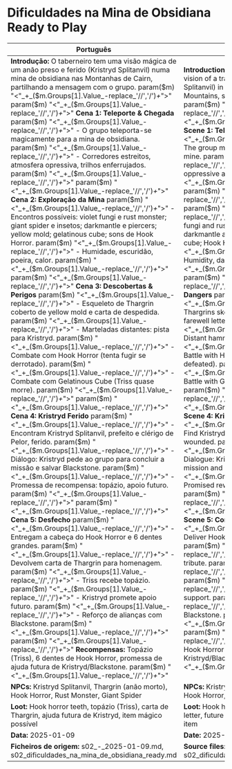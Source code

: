 # Dificuldades na Mina de Obsidiana  Ready to Play

| Português                                                                                                                                                                                                                                                                                                                                                                                                                                                                                                                                                                                                                                                                                                                                                                                                                                                                                                                                                                                                                                                                                                                                                                                                                                                                                                                                                                                                                                                                                                       | English                                                                                                                                                                                                                                                                                                                                                                                                                                                                                                                                                                                                                                                                                                                                                                                                                                                                                                                                                                                                                                                                                                                                                                                                                                                                                                                                                                                                                                                                     |
| --------------------------------------------------------------------------------------------------------------------------------------------------------------------------------------------------------------------------------------------------------------------------------------------------------------------------------------------------------------------------------------------------------------------------------------------------------------------------------------------------------------------------------------------------------------------------------------------------------------------------------------------------------------------------------------------------------------------------------------------------------------------------------------------------------------------------------------------------------------------------------------------------------------------------------------------------------------------------------------------------------------------------------------------------------------------------------------------------------------------------------------------------------------------------------------------------------------------------------------------------------------------------------------------------------------------------------------------------------------------------------------------------------------------------------------------------------------------------------------------------------------- | --------------------------------------------------------------------------------------------------------------------------------------------------------------------------------------------------------------------------------------------------------------------------------------------------------------------------------------------------------------------------------------------------------------------------------------------------------------------------------------------------------------------------------------------------------------------------------------------------------------------------------------------------------------------------------------------------------------------------------------------------------------------------------------------------------------------------------------------------------------------------------------------------------------------------------------------------------------------------------------------------------------------------------------------------------------------------------------------------------------------------------------------------------------------------------------------------------------------------------------------------------------------------------------------------------------------------------------------------------------------------------------------------------------------------------------------------------------------------- |
| **Introdução:** O taberneiro tem uma visão mágica de um anão preso e ferido (Kristryd Splitanvil) numa mina de obsidiana nas Montanhas de Cairn, partilhando a mensagem com o grupo. param($m) "<"_+_($m.Groups[1].Value_-replace_'//','/')_+_">"  param($m) "<"_+_($m.Groups[1].Value_-replace_'//','/')_+_">" **Cena 1: Teleporte & Chegada** param($m) "<"_+_($m.Groups[1].Value_-replace_'//','/')_+_">" - O grupo teleporta-se magicamente para a mina de obsidiana. param($m) "<"_+_($m.Groups[1].Value_-replace_'//','/')_+_">" - Corredores estreitos, atmosfera opressiva, trilhos enferrujados. param($m) "<"_+_($m.Groups[1].Value_-replace_'//','/')_+_">"  param($m) "<"_+_($m.Groups[1].Value_-replace_'//','/')_+_">" **Cena 2: Exploração da Mina** param($m) "<"_+_($m.Groups[1].Value_-replace_'//','/')_+_">" - Encontros possíveis: violet fungi e rust monster; giant spider e insetos; darkmantle e piercers; yellow mold; gelatinous cube; sons de Hook Horror. param($m) "<"_+_($m.Groups[1].Value_-replace_'//','/')_+_">" - Humidade, escuridão, poeira, calor. param($m) "<"_+_($m.Groups[1].Value_-replace_'//','/')_+_">"  param($m) "<"_+_($m.Groups[1].Value_-replace_'//','/')_+_">" **Cena 3: Descobertas & Perigos** param($m) "<"_+_($m.Groups[1].Value_-replace_'//','/')_+_">" - Esqueleto de Thargrin coberto de yellow mold e carta de despedida. param($m) "<"_+_($m.Groups[1].Value_-replace_'//','/')_+_">" - Marteladas distantes: pista para Kristryd. param($m) "<"_+_($m.Groups[1].Value_-replace_'//','/')_+_">" - Combate com Hook Horror (tenta fugir se derrotado). param($m) "<"_+_($m.Groups[1].Value_-replace_'//','/')_+_">" - Combate com Gelatinous Cube (Triss quase morre). param($m) "<"_+_($m.Groups[1].Value_-replace_'//','/')_+_">"  param($m) "<"_+_($m.Groups[1].Value_-replace_'//','/')_+_">" **Cena 4: Kristryd Ferido** param($m) "<"_+_($m.Groups[1].Value_-replace_'//','/')_+_">" - Encontram Kristryd Splitanvil, prefeito e clérigo de Pelor, ferido. param($m) "<"_+_($m.Groups[1].Value_-replace_'//','/')_+_">" - Diálogo: Kristryd pede ao grupo para concluir a missão e salvar Blackstone. param($m) "<"_+_($m.Groups[1].Value_-replace_'//','/')_+_">" - Promessa de recompensa: topázio, apoio futuro. param($m) "<"_+_($m.Groups[1].Value_-replace_'//','/')_+_">"  param($m) "<"_+_($m.Groups[1].Value_-replace_'//','/')_+_">" **Cena 5: Desfecho** param($m) "<"_+_($m.Groups[1].Value_-replace_'//','/')_+_">" - Entregam a cabeça do Hook Horror e 6 dentes grandes. param($m) "<"_+_($m.Groups[1].Value_-replace_'//','/')_+_">" - Devolvem carta de Thargrin para homenagem. param($m) "<"_+_($m.Groups[1].Value_-replace_'//','/')_+_">" - Triss recebe topázio. param($m) "<"_+_($m.Groups[1].Value_-replace_'//','/')_+_">" - Kristryd promete apoio futuro. param($m) "<"_+_($m.Groups[1].Value_-replace_'//','/')_+_">" - Reforço de alianças com Blackstone. param($m) "<"_+_($m.Groups[1].Value_-replace_'//','/')_+_">"  param($m) "<"_+_($m.Groups[1].Value_-replace_'//','/')_+_">" **Recompensas:** Topázio (Triss), 6 dentes de Hook Horror, promessa de ajuda futura de Kristryd/Blackstone. param($m) "<"_+_($m.Groups[1].Value_-replace_'//','/')_+_">"  | **Introduction:** The innkeeper receives a magical vision of a trapped and wounded dwarf (Kristryd Splitanvil) in an obsidian mine in the Cairn Mountains, sharing the message with the group. param($m) "<"_+_($m.Groups[1].Value_-replace_'//','/')_+_">"  param($m) "<"_+_($m.Groups[1].Value_-replace_'//','/')_+_">" **Scene 1: Teleport & Arrival** param($m) "<"_+_($m.Groups[1].Value_-replace_'//','/')_+_">" - The group magically teleports to the obsidian mine. param($m) "<"_+_($m.Groups[1].Value_-replace_'//','/')_+_">" - Narrow corridors, oppressive atmosphere, rusty tracks. param($m) "<"_+_($m.Groups[1].Value_-replace_'//','/')_+_">"  param($m) "<"_+_($m.Groups[1].Value_-replace_'//','/')_+_">" **Scene 2: Mine Exploration** param($m) "<"_+_($m.Groups[1].Value_-replace_'//','/')_+_">" - Possible encounters: violet fungi and rust monster; giant spider and insects; darkmantle and piercers; yellow mold; gelatinous cube; Hook Horror sounds. param($m) "<"_+_($m.Groups[1].Value_-replace_'//','/')_+_">" - Humidity, darkness, dust, heat. param($m) "<"_+_($m.Groups[1].Value_-replace_'//','/')_+_">"  param($m) "<"_+_($m.Groups[1].Value_-replace_'//','/')_+_">" **Scene 3: Discoveries & Dangers** param($m) "<"_+_($m.Groups[1].Value_-replace_'//','/')_+_">" - Thargrins skeleton covered in yellow mold, farewell letter. param($m) "<"_+_($m.Groups[1].Value_-replace_'//','/')_+_">" - Distant hammering: clue for Kristryd. param($m) "<"_+_($m.Groups[1].Value_-replace_'//','/')_+_">" - Battle with Hook Horror (tries to escape if defeated). param($m) "<"_+_($m.Groups[1].Value_-replace_'//','/')_+_">" - Battle with Gelatinous Cube (Triss nearly dies). param($m) "<"_+_($m.Groups[1].Value_-replace_'//','/')_+_">"  param($m) "<"_+_($m.Groups[1].Value_-replace_'//','/')_+_">" **Scene 4: Kristryd Wounded** param($m) "<"_+_($m.Groups[1].Value_-replace_'//','/')_+_">" - Find Kristryd Splitanvil, mayor and cleric of Pelor, wounded. param($m) "<"_+_($m.Groups[1].Value_-replace_'//','/')_+_">" - Dialogue: Kristryd asks the group to finish the mission and save Blackstone. param($m) "<"_+_($m.Groups[1].Value_-replace_'//','/')_+_">" - Promised reward: topaz, future support. param($m) "<"_+_($m.Groups[1].Value_-replace_'//','/')_+_">"  param($m) "<"_+_($m.Groups[1].Value_-replace_'//','/')_+_">" **Scene 5: Conclusion** param($m) "<"_+_($m.Groups[1].Value_-replace_'//','/')_+_">" - Deliver Hook Horrors head and 6 large teeth. param($m) "<"_+_($m.Groups[1].Value_-replace_'//','/')_+_">" - Return Thargrins letter for tribute. param($m) "<"_+_($m.Groups[1].Value_-replace_'//','/')_+_">" - Triss receives topaz. param($m) "<"_+_($m.Groups[1].Value_-replace_'//','/')_+_">" - Kristryd promises future support. param($m) "<"_+_($m.Groups[1].Value_-replace_'//','/')_+_">" - Strengthening alliance with Blackstone. param($m) "<"_+_($m.Groups[1].Value_-replace_'//','/')_+_">"  param($m) "<"_+_($m.Groups[1].Value_-replace_'//','/')_+_">" **Rewards:** Topaz (Triss), 6 Hook Horror teeth, promise of future help from Kristryd/Blackstone. param($m) "<"_+_($m.Groups[1].Value_-replace_'//','/')_+_">"  |
| **NPCs:** Kristryd Splitanvil, Thargrin (anão morto), Hook Horror, Rust Monster, Giant Spider                                                                                                                                                                                                                                                                                                                                                                                                                                                                                                                                                                                                                                                                                                                                                                                                                                                                                                                                                                                                                                                                                                                                                                                                                                                                                                                                                                                                                   | **NPCs:** Kristryd Splitanvil, Thargrin (dead dwarf), Hook Horror, Rust Monster, Giant Spider                                                                                                                                                                                                                                                                                                                                                                                                                                                                                                                                                                                                                                                                                                                                                                                                                                                                                                                                                                                                                                                                                                                                                                                                                                                                                                                                                                               |
| **Loot:** Hook horror teeth, topázio (Triss), carta de Thargrin, ajuda futura de Kristryd, item mágico possível                                                                                                                                                                                                                                                                                                                                                                                                                                                                                                                                                                                                                                                                                                                                                                                                                                                                                                                                                                                                                                                                                                                                                                                                                                                                                                                                                                                                 | **Loot:** Hook horror teeth, topaz (Triss), Thargrins letter, future help from Kristryd, possible magic item                                                                                                                                                                                                                                                                                                                                                                                                                                                                                                                                                                                                                                                                                                                                                                                                                                                                                                                                                                                                                                                                                                                                                                                                                                                                                                                                                               |
| **Data:** 2025-01-09                                                                                                                                                                                                                                                                                                                                                                                                                                                                                                                                                                                                                                                                                                                                                                                                                                                                                                                                                                                                                                                                                                                                                                                                                                                                                                                                                                                                                                                                                            | **Date:** 2025-01-09                                                                                                                                                                                                                                                                                                                                                                                                                                                                                                                                                                                                                                                                                                                                                                                                                                                                                                                                                                                                                                                                                                                                                                                                                                                                                                                                                                                                                                                        |
| **Ficheiros de origem:** s02_-_2025-01-09.md, s02_dificuldades_na_mina_de_obsidiana_ready.md                                                                                                                                                                                                                                                                                                                                                                                                                                                                                                                                                                                                                                                                                                                                                                                                                                                                                                                                                                                                                                                                                                                                                                                                                                                                                                                                                                                                                    | **Source files:** s02_-_2025-01-09.md, s02_dificuldades_na_mina_de_obsidiana_ready.md                                                                                                                                                                                                                                                                                                                                                                                                                                                                                                                                                                                                                                                                                                                                                                                                                                                                                                                                                                                                                                                                                                                                                                                                                                                                                                                                                                                       |

























